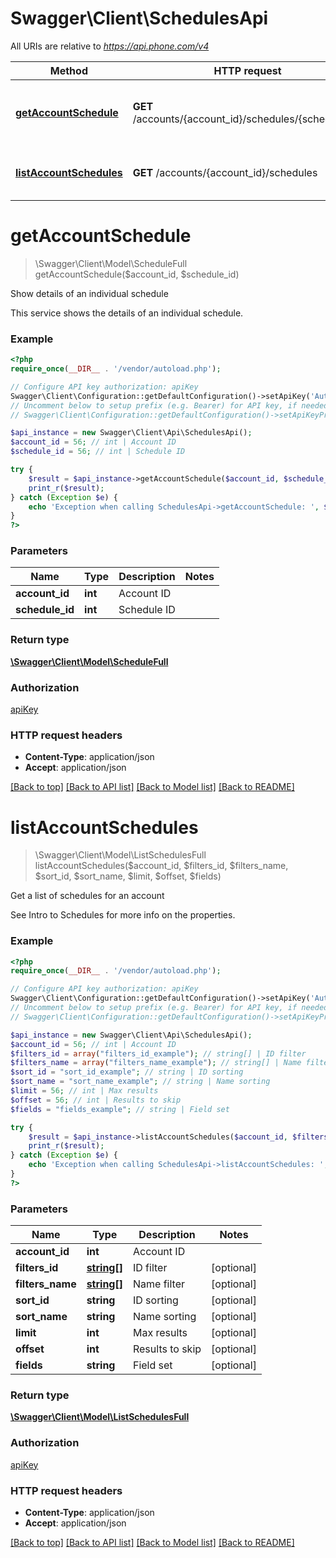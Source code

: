 # Swagger\Client\SchedulesApi

All URIs are relative to *https://api.phone.com/v4*

Method | HTTP request | Description
------------- | ------------- | -------------
[**getAccountSchedule**](SchedulesApi.md#getAccountSchedule) | **GET** /accounts/{account_id}/schedules/{schedule_id} | Show details of an individual schedule
[**listAccountSchedules**](SchedulesApi.md#listAccountSchedules) | **GET** /accounts/{account_id}/schedules | Get a list of schedules for an account


# **getAccountSchedule**
> \Swagger\Client\Model\ScheduleFull getAccountSchedule($account_id, $schedule_id)

Show details of an individual schedule

This service shows the details of an individual schedule.

### Example
```php
<?php
require_once(__DIR__ . '/vendor/autoload.php');

// Configure API key authorization: apiKey
Swagger\Client\Configuration::getDefaultConfiguration()->setApiKey('Authorization', 'YOUR_API_KEY');
// Uncomment below to setup prefix (e.g. Bearer) for API key, if needed
// Swagger\Client\Configuration::getDefaultConfiguration()->setApiKeyPrefix('Authorization', 'Bearer');

$api_instance = new Swagger\Client\Api\SchedulesApi();
$account_id = 56; // int | Account ID
$schedule_id = 56; // int | Schedule ID

try {
    $result = $api_instance->getAccountSchedule($account_id, $schedule_id);
    print_r($result);
} catch (Exception $e) {
    echo 'Exception when calling SchedulesApi->getAccountSchedule: ', $e->getMessage(), PHP_EOL;
}
?>
```

### Parameters

Name | Type | Description  | Notes
------------- | ------------- | ------------- | -------------
 **account_id** | **int**| Account ID |
 **schedule_id** | **int**| Schedule ID |

### Return type

[**\Swagger\Client\Model\ScheduleFull**](../Model/ScheduleFull.md)

### Authorization

[apiKey](../../README.md#apiKey)

### HTTP request headers

 - **Content-Type**: application/json
 - **Accept**: application/json

[[Back to top]](#) [[Back to API list]](../../README.md#documentation-for-api-endpoints) [[Back to Model list]](../../README.md#documentation-for-models) [[Back to README]](../../README.md)

# **listAccountSchedules**
> \Swagger\Client\Model\ListSchedulesFull listAccountSchedules($account_id, $filters_id, $filters_name, $sort_id, $sort_name, $limit, $offset, $fields)

Get a list of schedules for an account

See Intro to Schedules for more info on the properties.

### Example
```php
<?php
require_once(__DIR__ . '/vendor/autoload.php');

// Configure API key authorization: apiKey
Swagger\Client\Configuration::getDefaultConfiguration()->setApiKey('Authorization', 'YOUR_API_KEY');
// Uncomment below to setup prefix (e.g. Bearer) for API key, if needed
// Swagger\Client\Configuration::getDefaultConfiguration()->setApiKeyPrefix('Authorization', 'Bearer');

$api_instance = new Swagger\Client\Api\SchedulesApi();
$account_id = 56; // int | Account ID
$filters_id = array("filters_id_example"); // string[] | ID filter
$filters_name = array("filters_name_example"); // string[] | Name filter
$sort_id = "sort_id_example"; // string | ID sorting
$sort_name = "sort_name_example"; // string | Name sorting
$limit = 56; // int | Max results
$offset = 56; // int | Results to skip
$fields = "fields_example"; // string | Field set

try {
    $result = $api_instance->listAccountSchedules($account_id, $filters_id, $filters_name, $sort_id, $sort_name, $limit, $offset, $fields);
    print_r($result);
} catch (Exception $e) {
    echo 'Exception when calling SchedulesApi->listAccountSchedules: ', $e->getMessage(), PHP_EOL;
}
?>
```

### Parameters

Name | Type | Description  | Notes
------------- | ------------- | ------------- | -------------
 **account_id** | **int**| Account ID |
 **filters_id** | [**string[]**](../Model/string.md)| ID filter | [optional]
 **filters_name** | [**string[]**](../Model/string.md)| Name filter | [optional]
 **sort_id** | **string**| ID sorting | [optional]
 **sort_name** | **string**| Name sorting | [optional]
 **limit** | **int**| Max results | [optional]
 **offset** | **int**| Results to skip | [optional]
 **fields** | **string**| Field set | [optional]

### Return type

[**\Swagger\Client\Model\ListSchedulesFull**](../Model/ListSchedulesFull.md)

### Authorization

[apiKey](../../README.md#apiKey)

### HTTP request headers

 - **Content-Type**: application/json
 - **Accept**: application/json

[[Back to top]](#) [[Back to API list]](../../README.md#documentation-for-api-endpoints) [[Back to Model list]](../../README.md#documentation-for-models) [[Back to README]](../../README.md)

